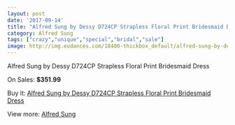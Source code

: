 ```yaml
---
layout: post
date: '2017-09-14'
title: "Alfred Sung by Dessy D724CP Strapless Floral Print Bridesmaid Dress"
category: Alfred Sung
tags: ["crazy","unique","special","bridal","sale"]
image: http://img.eudances.com/18400-thickbox_default/alfred-sung-by-dessy-d724cp-strapless-floral-print-bridesmaid-dress.jpg
---
```

Alfred Sung by Dessy D724CP Strapless Floral Print Bridesmaid Dress

On Sales: **$351.99**
<a href="https://www.eudances.com/en/alfred-sung/5423-alfred-sung-by-dessy-d724cp-strapless-floral-print-bridesmaid-dress.html"><amp-img layout="responsive" width="600" height="600" src="//img.eudances.com/18400-thickbox_default/alfred-sung-by-dessy-d724cp-strapless-floral-print-bridesmaid-dress.jpg" alt="Alfred Sung by Dessy D724CP Strapless Floral Print Bridesmaid Dress 0" /></a>
<a href="https://www.eudances.com/en/alfred-sung/5423-alfred-sung-by-dessy-d724cp-strapless-floral-print-bridesmaid-dress.html"><amp-img layout="responsive" width="600" height="600" src="//img.eudances.com/18403-thickbox_default/alfred-sung-by-dessy-d724cp-strapless-floral-print-bridesmaid-dress.jpg" alt="Alfred Sung by Dessy D724CP Strapless Floral Print Bridesmaid Dress 1" /></a>
<a href="https://www.eudances.com/en/alfred-sung/5423-alfred-sung-by-dessy-d724cp-strapless-floral-print-bridesmaid-dress.html"><amp-img layout="responsive" width="600" height="600" src="//img.eudances.com/18402-thickbox_default/alfred-sung-by-dessy-d724cp-strapless-floral-print-bridesmaid-dress.jpg" alt="Alfred Sung by Dessy D724CP Strapless Floral Print Bridesmaid Dress 2" /></a>
<a href="https://www.eudances.com/en/alfred-sung/5423-alfred-sung-by-dessy-d724cp-strapless-floral-print-bridesmaid-dress.html"><amp-img layout="responsive" width="600" height="600" src="//img.eudances.com/18401-thickbox_default/alfred-sung-by-dessy-d724cp-strapless-floral-print-bridesmaid-dress.jpg" alt="Alfred Sung by Dessy D724CP Strapless Floral Print Bridesmaid Dress 3" /></a>

Buy it: [Alfred Sung by Dessy D724CP Strapless Floral Print Bridesmaid Dress](https://www.eudances.com/en/alfred-sung/5423-alfred-sung-by-dessy-d724cp-strapless-floral-print-bridesmaid-dress.html "Alfred Sung by Dessy D724CP Strapless Floral Print Bridesmaid Dress")

View more: [Alfred Sung](https://www.eudances.com/en/52-alfred-sung "Alfred Sung")